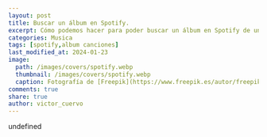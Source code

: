 ```yaml
---
layout: post
title: Buscar un álbum en Spotify. 
excerpt: Cómo podemos hacer para poder buscar un álbum en Spotify de una forma sencilla.
categories: Musica
tags: [spotify,album canciones]
last_modified_at: 2024-01-23
image:
  path: /images/covers/spotify.webp
  thumbnail: /images/covers/spotify.webp
  caption: Fotografía de [Freepik](https://www.freepik.es/autor/freepik)
comments: true
share: true
author: victor_cuervo
---
```

undefined